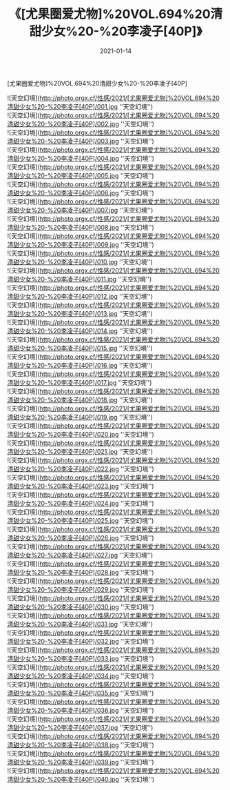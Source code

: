 ﻿---
layout: post
title: 《[尤果圈爱尤物]%20VOL.694%20清甜少女%20-%20李凌子[40P]》
date: 2021-01-14
img: http://photo.orgx.cf/性感/2021/[尤果圈爱尤物]%20VOL.694%20清甜少女%20-%20李凌子[40P]/000.jpg
tags: [美女,性感,泳衣]
---

[尤果圈爱尤物]%20VOL.694%20清甜少女%20-%20李凌子[40P]



![天空幻境](http://photo.orgx.cf/性感/2021/[尤果圈爱尤物]%20VOL.694%20清甜少女%20-%20李凌子[40P]/001.jpg ''天空幻境'')<br>
![天空幻境](http://photo.orgx.cf/性感/2021/[尤果圈爱尤物]%20VOL.694%20清甜少女%20-%20李凌子[40P]/002.jpg ''天空幻境'')<br>
![天空幻境](http://photo.orgx.cf/性感/2021/[尤果圈爱尤物]%20VOL.694%20清甜少女%20-%20李凌子[40P]/003.jpg ''天空幻境'')<br>
![天空幻境](http://photo.orgx.cf/性感/2021/[尤果圈爱尤物]%20VOL.694%20清甜少女%20-%20李凌子[40P]/004.jpg ''天空幻境'')<br>
![天空幻境](http://photo.orgx.cf/性感/2021/[尤果圈爱尤物]%20VOL.694%20清甜少女%20-%20李凌子[40P]/005.jpg ''天空幻境'')<br>
![天空幻境](http://photo.orgx.cf/性感/2021/[尤果圈爱尤物]%20VOL.694%20清甜少女%20-%20李凌子[40P]/006.jpg ''天空幻境'')<br>
![天空幻境](http://photo.orgx.cf/性感/2021/[尤果圈爱尤物]%20VOL.694%20清甜少女%20-%20李凌子[40P]/007.jpg ''天空幻境'')<br>
![天空幻境](http://photo.orgx.cf/性感/2021/[尤果圈爱尤物]%20VOL.694%20清甜少女%20-%20李凌子[40P]/008.jpg ''天空幻境'')<br>
![天空幻境](http://photo.orgx.cf/性感/2021/[尤果圈爱尤物]%20VOL.694%20清甜少女%20-%20李凌子[40P]/009.jpg ''天空幻境'')<br>
![天空幻境](http://photo.orgx.cf/性感/2021/[尤果圈爱尤物]%20VOL.694%20清甜少女%20-%20李凌子[40P]/010.jpg ''天空幻境'')<br>
![天空幻境](http://photo.orgx.cf/性感/2021/[尤果圈爱尤物]%20VOL.694%20清甜少女%20-%20李凌子[40P]/011.jpg ''天空幻境'')<br>
![天空幻境](http://photo.orgx.cf/性感/2021/[尤果圈爱尤物]%20VOL.694%20清甜少女%20-%20李凌子[40P]/012.jpg ''天空幻境'')<br>
![天空幻境](http://photo.orgx.cf/性感/2021/[尤果圈爱尤物]%20VOL.694%20清甜少女%20-%20李凌子[40P]/013.jpg ''天空幻境'')<br>
![天空幻境](http://photo.orgx.cf/性感/2021/[尤果圈爱尤物]%20VOL.694%20清甜少女%20-%20李凌子[40P]/014.jpg ''天空幻境'')<br>
![天空幻境](http://photo.orgx.cf/性感/2021/[尤果圈爱尤物]%20VOL.694%20清甜少女%20-%20李凌子[40P]/015.jpg ''天空幻境'')<br>
![天空幻境](http://photo.orgx.cf/性感/2021/[尤果圈爱尤物]%20VOL.694%20清甜少女%20-%20李凌子[40P]/016.jpg ''天空幻境'')<br>
![天空幻境](http://photo.orgx.cf/性感/2021/[尤果圈爱尤物]%20VOL.694%20清甜少女%20-%20李凌子[40P]/017.jpg ''天空幻境'')<br>
![天空幻境](http://photo.orgx.cf/性感/2021/[尤果圈爱尤物]%20VOL.694%20清甜少女%20-%20李凌子[40P]/018.jpg ''天空幻境'')<br>
![天空幻境](http://photo.orgx.cf/性感/2021/[尤果圈爱尤物]%20VOL.694%20清甜少女%20-%20李凌子[40P]/019.jpg ''天空幻境'')<br>
![天空幻境](http://photo.orgx.cf/性感/2021/[尤果圈爱尤物]%20VOL.694%20清甜少女%20-%20李凌子[40P]/020.jpg ''天空幻境'')<br>
![天空幻境](http://photo.orgx.cf/性感/2021/[尤果圈爱尤物]%20VOL.694%20清甜少女%20-%20李凌子[40P]/021.jpg ''天空幻境'')<br>
![天空幻境](http://photo.orgx.cf/性感/2021/[尤果圈爱尤物]%20VOL.694%20清甜少女%20-%20李凌子[40P]/022.jpg ''天空幻境'')<br>
![天空幻境](http://photo.orgx.cf/性感/2021/[尤果圈爱尤物]%20VOL.694%20清甜少女%20-%20李凌子[40P]/023.jpg ''天空幻境'')<br>
![天空幻境](http://photo.orgx.cf/性感/2021/[尤果圈爱尤物]%20VOL.694%20清甜少女%20-%20李凌子[40P]/024.jpg ''天空幻境'')<br>
![天空幻境](http://photo.orgx.cf/性感/2021/[尤果圈爱尤物]%20VOL.694%20清甜少女%20-%20李凌子[40P]/025.jpg ''天空幻境'')<br>
![天空幻境](http://photo.orgx.cf/性感/2021/[尤果圈爱尤物]%20VOL.694%20清甜少女%20-%20李凌子[40P]/026.jpg ''天空幻境'')<br>
![天空幻境](http://photo.orgx.cf/性感/2021/[尤果圈爱尤物]%20VOL.694%20清甜少女%20-%20李凌子[40P]/027.jpg ''天空幻境'')<br>
![天空幻境](http://photo.orgx.cf/性感/2021/[尤果圈爱尤物]%20VOL.694%20清甜少女%20-%20李凌子[40P]/028.jpg ''天空幻境'')<br>
![天空幻境](http://photo.orgx.cf/性感/2021/[尤果圈爱尤物]%20VOL.694%20清甜少女%20-%20李凌子[40P]/029.jpg ''天空幻境'')<br>
![天空幻境](http://photo.orgx.cf/性感/2021/[尤果圈爱尤物]%20VOL.694%20清甜少女%20-%20李凌子[40P]/030.jpg ''天空幻境'')<br>
![天空幻境](http://photo.orgx.cf/性感/2021/[尤果圈爱尤物]%20VOL.694%20清甜少女%20-%20李凌子[40P]/031.jpg ''天空幻境'')<br>
![天空幻境](http://photo.orgx.cf/性感/2021/[尤果圈爱尤物]%20VOL.694%20清甜少女%20-%20李凌子[40P]/032.jpg ''天空幻境'')<br>
![天空幻境](http://photo.orgx.cf/性感/2021/[尤果圈爱尤物]%20VOL.694%20清甜少女%20-%20李凌子[40P]/033.jpg ''天空幻境'')<br>
![天空幻境](http://photo.orgx.cf/性感/2021/[尤果圈爱尤物]%20VOL.694%20清甜少女%20-%20李凌子[40P]/034.jpg ''天空幻境'')<br>
![天空幻境](http://photo.orgx.cf/性感/2021/[尤果圈爱尤物]%20VOL.694%20清甜少女%20-%20李凌子[40P]/035.jpg ''天空幻境'')<br>
![天空幻境](http://photo.orgx.cf/性感/2021/[尤果圈爱尤物]%20VOL.694%20清甜少女%20-%20李凌子[40P]/036.jpg ''天空幻境'')<br>
![天空幻境](http://photo.orgx.cf/性感/2021/[尤果圈爱尤物]%20VOL.694%20清甜少女%20-%20李凌子[40P]/037.jpg ''天空幻境'')<br>
![天空幻境](http://photo.orgx.cf/性感/2021/[尤果圈爱尤物]%20VOL.694%20清甜少女%20-%20李凌子[40P]/038.jpg ''天空幻境'')<br>
![天空幻境](http://photo.orgx.cf/性感/2021/[尤果圈爱尤物]%20VOL.694%20清甜少女%20-%20李凌子[40P]/039.jpg ''天空幻境'')<br>
![天空幻境](http://photo.orgx.cf/性感/2021/[尤果圈爱尤物]%20VOL.694%20清甜少女%20-%20李凌子[40P]/040.jpg ''天空幻境'')<br>